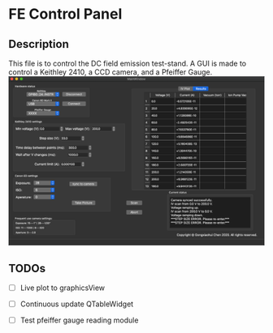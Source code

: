 # FE Control Panel

## Description
 This file is to control the DC field emission test-stand. A GUI is made to control a Keithley 2410, a CCD camera,
and a Pfeiffer Gauge.
![](readme_img/GUI_window.png)

## TODOs
- [ ] Live plot to graphicsView
- [ ] Continuous update QTableWidget
- [ ] Test pfeiffer gauge reading module


  